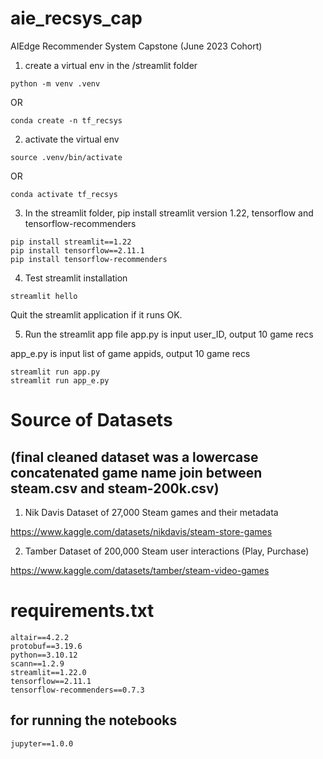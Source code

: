 # aie_recsys_cap
AIEdge Recommender System Capstone (June 2023 Cohort)



1. create a virtual env in the /streamlit folder
```
python -m venv .venv
```

OR

```
conda create -n tf_recsys
```

2. activate the virtual env
```
source .venv/bin/activate
```

OR

```
conda activate tf_recsys
```

3. In the streamlit folder, pip install streamlit version 1.22, tensorflow and tensorflow-recommenders
```
pip install streamlit==1.22
pip install tensorflow==2.11.1
pip install tensorflow-recommenders
```

4. Test streamlit installation
```
streamlit hello
```
Quit the streamlit application if it runs OK.

5. Run the streamlit app file 
app.py is input user_ID, output 10 game recs

app_e.py is input list of game appids, output 10 game recs

```
streamlit run app.py
streamlit run app_e.py
```

# Source of Datasets 
## (final cleaned dataset was a lowercase concatenated game name join between steam.csv and steam-200k.csv)

1. Nik Davis Dataset of 27,000 Steam games and their metadata

https://www.kaggle.com/datasets/nikdavis/steam-store-games


2. Tamber Dataset of 200,000 Steam user interactions (Play, Purchase)

https://www.kaggle.com/datasets/tamber/steam-video-games


# requirements.txt
```
altair==4.2.2
protobuf==3.19.6
python==3.10.12
scann==1.2.9
streamlit==1.22.0
tensorflow==2.11.1
tensorflow-recommenders==0.7.3
```
## for running the notebooks
```
jupyter==1.0.0
```

